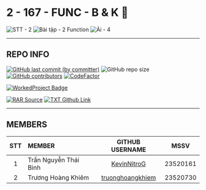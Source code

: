 # 2 - 167 - FUNC - B & K 🫠

![STT - 2](https://img.shields.io/badge/STT-2-EDB7ED?style=for-the-badge)
![Bài tập - 2 Function](https://img.shields.io/badge/b%C3%A0i_t%E1%BA%ADp-167_function-8DDFCB?style=for-the-badge)
![Ải - 4](https://img.shields.io/badge/%E1%BA%A3i-4-ECEE81?style=for-the-badge)

---

## REPO INFO

[![GitHub last commit (by committer)](https://img.shields.io/github/last-commit/NMLT-NTTMK-K18/2-167-func-B-K?style=for-the-badge&color=CAEDFF)](../../../commits/main)
![GitHub repo size](https://img.shields.io/github/repo-size/NMLT-NTTMK-K18/2-167-func-B-K?style=for-the-badge&color=D8B4F8)
[![GitHub contributors](https://img.shields.io/github/contributors/NMLT-NTTMK-K18/2-167-func-B-K?style=for-the-badge&color=FBF0B2)](../../../graphs/contributors)
[![CodeFactor](https://img.shields.io/codefactor/grade/github/nmlt-nttmk-k18/2-167-func-B-K?style=for-the-badge)](https://www.codefactor.io/repository/github/nmlt-nttmk-k18/2-167-func-B-K)

[![WorkedProject Badge](https://img.shields.io/badge/progress-231%20%2F%20258-82A0D8?style=for-the-badge)](./UnworkedProject.md)

[![RAR Source](https://img.shields.io/badge/rar_source-download-FF8080?style=for-the-badge)](../../../releases/download/RAR/23520161_23520730_BT02.rar/)
[![TXT Github Link](https://img.shields.io/badge/txt_github_link-download-8CB369?style=for-the-badge)](../../../releases/download/RAR/23520161_23520730_BT02.txt/)

---

## MEMBERS

| **STT** | **MEMBER**            |                   **GITHUB USERNAME**                   | **MSSV** |
| :-----: | :-------------------- | :-----------------------------------------------------: | -------- |
|    1    | Trần Nguyễn Thái Bình |      [KevinNitroG](https://github.com/KevinNitroG)      | 23520161 |
|    2    | Trương Hoàng Khiêm    | [truonghoangkhiem](https://github.com/truonghoangkhiem) | 23520730 |
